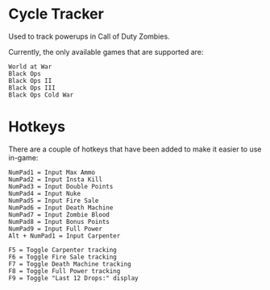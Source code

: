 # Cycle Tracker

 Used to track powerups in Call of Duty Zombies.
 
 Currently, the only available games that are supported are:
 	
	World at War
	Black Ops
	Black Ops II
	Black Ops III
	Black Ops Cold War

# Hotkeys

There are a couple of hotkeys that have been added to make it easier to use in-game:

	NumPad1 = Input Max Ammo
	NumPad2 = Input Insta Kill
	NumPad3 = Input Double Points
	NumPad4 = Input Nuke
	NumPad5 = Input Fire Sale
	NumPad6 = Input Death Machine
	NumPad7 = Input Zombie Blood
	NumPad8 = Input Bonus Points
	NumPad9 = Input Full Power
	Alt + NumPad1 = Input Carpenter

	F5 = Toggle Carpenter tracking
	F6 = Toggle Fire Sale tracking
	F7 = Toggle Death Machine tracking
	F8 = Toggle Full Power tracking
	F9 = Toggle "Last 12 Drops:" display